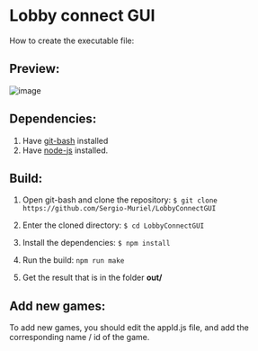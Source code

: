 # Lobby connect GUI

How to create the executable file:

##  Preview:
![image](https://user-images.githubusercontent.com/3207785/173777678-e455831e-1cf2-4ea0-9484-b7b358ca31a7.png)


## Dependencies:
1. Have [git-bash](https://www.atlassian.com/git/tutorials/git-bash "git-bash") installed
2. Have [node-js](https://nodejs.org/en/download/ "node-js") installed.

## Build:
1. Open git-bash and clone the repository:
`$ git clone https://github.com/Sergio-Muriel/LobbyConnectGUI`

2. Enter the cloned directory:
`$ cd LobbyConnectGUI`

3. Install the dependencies:
`$ npm install`

4. Run the build:
`npm run make`

5. Get the result that is in the folder **out/**

## Add new games:
To add new games, you should edit the appId.js file, and add the corresponding name / id of the game.
